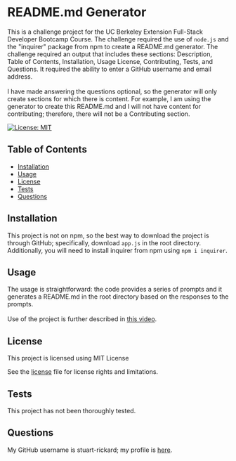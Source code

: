 # README.md Generator

This is a challenge project for the UC Berkeley Extension Full-Stack Developer Bootcamp Course.  The challenge required the use of `node.js` and the "inquirer" package from npm to create a README.md generator.  The challenge required an output that includes these sections: Description, Table of Contents, Installation, Usage License, Contributing, Tests, and Questions.  It required the ability to enter a GitHub username and email address.<br><br>I have made answering the questions optional, so the generator will only create sections for which there is content.  For example, I am using the generator to create this README.md and I will not have content for contributing; therefore, there will not be a Contributing section.
    

[![License: MIT](https://img.shields.io/badge/License-MIT-yellow.svg)](https://opensource.org/licenses/MIT)

## Table of Contents

- [Installation](#installation)
- [Usage](#usage)
- [License](#license)
- [Tests](#tests)
- [Questions](#questions)

## Installation

This project is not on npm, so the best way to download the project is through GitHub; specifically, download `app.js` in the root directory.  Additionally, you will need to install inquirer from npm using `npm i inquirer`.
    
## Usage

The usage is straightforward: the code provides a series of prompts and it generates a README.md in the root directory based on the responses to the prompts.<br><br>Use of the project is further described in [this video](https://drive.google.com/file/d/14DlADLAgi6apr9ApCFOdjgo_7gNcUWqQ/view?usp=sharing).
    
## License
  
This project is licensed using MIT License

See the [license](./LICENSE) file for license rights and limitations.

## Tests

This project has not been thoroughly tested.
    
## Questions
        
My GitHub username is stuart-rickard; my profile is [here](https://github.com/stuart-rickard).

